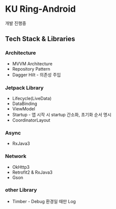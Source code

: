 # KU Ring-Android

개발 진행중


## Tech Stack & Libraries

### Architecture
- MVVM Architecture
- Repository Pattern
- Dagger Hilt - 의존성 주입

### Jetpack Library
- Lifecycle(LiveData)
- DataBinding
- ViewModel
- Startup - 앱 시작 시 startup 간소화, 초기화 순서 명시
- CoordinatorLayout

### Async
- RxJava3

### Network
- OkHttp3
- Retrofit2 & RxJava3
- Gson

### other Library
- Timber - Debug 환경일 때만 Log
